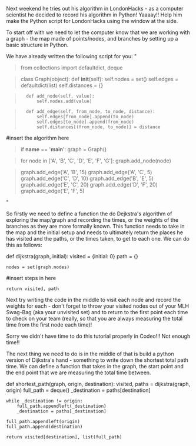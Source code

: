 Next weekend he tries out his algorithm in LondonHacks - as a computer scientist he decided to record his algorithm in Python! Yaaaay!!
Help him make the Python script for LondonHacks using the window at the side.

To start off with we need to let the computer know that we are working with a graph - the map made of points/nodes, and branches by setting up a basic structure in Python.

We have already written the following script for you:
"
>	from collections import defaultdict, deque

>	class Graph(object):
>	    def __init__(self):
>	        self.nodes = set()
>	        self.edges = defaultdict(list)
>	        self.distances = {}

>	    def add_node(self, value):
>	        self.nodes.add(value)

>	    def add_edge(self, from_node, to_node, distance):
>	        self.edges[from_node].append(to_node)
>	        self.edges[to_node].append(from_node)
>	        self.distances[(from_node, to_node)] = distance

#insert the algorithm here

>	if __name__ == '__main__':
>    graph = Graph()

>    for node in ['A', 'B', 'C', 'D', 'E', 'F', 'G']:
>        graph.add_node(node)

>    graph.add_edge('A', 'B', 15)
>    graph.add_edge('A', 'C', 5)
>    graph.add_edge('C', 'D', 10)
>    graph.add_edge('B', 'E', 5)
>    graph.add_edge('E', 'C', 20)
>    graph.add_edge('D', 'F', 20)
>    graph.add_edge('E', 'F', 5)

"

So firstly we need to define a function the do Dejkstra's algorithm of exploring the map/graph and recording the times, or the weights of the branches as they are more formally known. This function needs to take in the map and the initial setup and needs to ultimately return the places he has visited and the paths, or the times taken, to get to each one. We can do this as follows:

def dijkstra(graph, initial):
    visited = {initial: 0}
    path = {}

    nodes = set(graph.nodes)

#insert steps in here

    return visited, path


Next try writing the code in the middle to visit each node and record the weights for each - don't forget to throw your visited nodes out of your MLH Swag-Bag (aka your unvisited set) and to return to the first point each time to check on your team (really, so that you are always measuring the total time from the first node each time)!

Sorry we didn't have time to do this tutorial properly in Codeo!!! Not enough time!!


The next thing we need to do is in the middle of that is build a python version of Dijkstra's hand - something to write down the shortest total path time. We can define a function that takes in the graph, the start point and the end point that we are measuring the total time between. 

 def shortest_path(graph, origin, destination):
    visited, paths = dijkstra(graph, origin)
    full_path = deque()
    _destination = paths[destination]

    while _destination != origin:
        full_path.appendleft(_destination)
        _destination = paths[_destination]

    full_path.appendleft(origin)
    full_path.append(destination)

    return visited[destination], list(full_path)